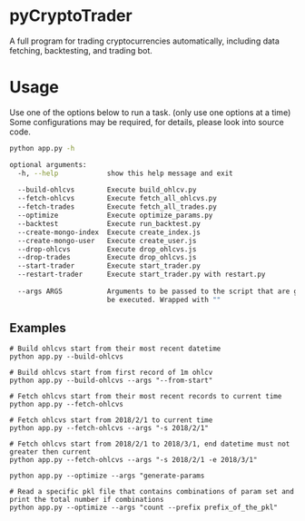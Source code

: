 # pyCryptoTrader

A full program for trading cryptocurrencies automatically, including data fetching, backtesting, and trading bot.

# Usage

Use one of the options below to run a task. (only use one options at a time) Some configurations may be required, for details, please look into source code.

```bash
python app.py -h

optional arguments:
  -h, --help            show this help message and exit
  
  --build-ohlcvs        Execute build_ohlcv.py
  --fetch-ohlcvs        Execute fetch_all_ohlcvs.py
  --fetch-trades        Execute fetch_all_trades.py
  --optimize            Execute optimize_params.py
  --backtest            Execute run_backtest.py
  --create-mongo-index  Execute create_index.js
  --create-mongo-user   Execute create_user.js
  --drop-ohlcvs         Execute drop_ohlcvs.js
  --drop-trades         Execute drop_ohlcvs.js
  --start-trader        Execute start_trader.py
  --restart-trader      Execute start_trader.py with restart.py
  
  --args ARGS           Arguments to be passed to the script that are going to
                        be executed. Wrapped with ""
```

## Examples

```
# Build ohlcvs start from their most recent datetime
python app.py --build-ohlcvs

# Build ohlcvs start from first record of 1m ohlcv
python app.py --build-ohlcvs --args "--from-start"

# Fetch ohlcvs start from their most recent records to current time
python app.py --fetch-ohlcvs

# Fetch ohlcvs start from 2018/2/1 to current time
python app.py --fetch-ohlcvs --args "-s 2018/2/1"

# Fetch ohlcvs start from 2018/2/1 to 2018/3/1, end datetime must not greater then current
python app.py --fetch-ohlcvs --args "-s 2018/2/1 -e 2018/3/1"

python app.py --optimize --args "generate-params

# Read a specific pkl file that contains combinations of param set and print the total number if combinations
python app.py --optimize --args "count --prefix prefix_of_the_pkl"
```

